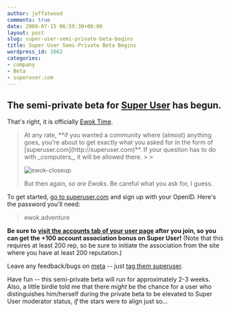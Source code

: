 ```yaml
---
author: jeffatwood
comments: true
date: 2009-07-15 06:59:30+00:00
layout: post
slug: super-user-semi-private-beta-begins
title: Super User Semi-Private Beta Begins
wordpress_id: 1662
categories:
- company
- Beta
- superuser.com
---
```





## The semi-private beta for [Super User](http://superuser.com) has begun.





That's right, it is officially [Ewok Time](http://blog.stackoverflow.com/2009/05/the-stack-overflow-trilogy/).





<blockquote>
At any rate, **if you wanted a community where (almost) anything goes, you're about to get exactly what you asked for in the form of [superuser.com](http://superuser.com)**. If your question has to do with _computers_, it will be allowed there.
> 
> 

> 
> 
![ewok-closeup](/blog/images/2009-07-15-super-user-semi-private-beta-begins/ewok-closeup.jpg)
> 
> 

> 
> 
But then again, _so are Ewoks_. Be careful what you ask for, I guess.
> 
> 
</blockquote>





To get started, [go to superuser.com](http://superuser.com) and sign up with your OpenID. Here's the password you'll need:





<blockquote>
ewok.adventure
</blockquote>





**Be sure to [visit the accounts tab of your user page](http://blog.stackoverflow.com/2009/07/cross-site-account-associations/) after you join, so you can get the +100 account association bonus on Super User!** (Note that this requires at least 200 rep, so be sure to initiate the association from the site where you have at least 200 reputation.)



Leave any feedback/bugs on [meta](http://meta.stackoverflow.com/) -- just [tag them superuser](http://meta.stackoverflow.com/questions/tagged/superuser).



Have fun -- this semi-private beta will run for approximately 2-3 weeks. Also, a little birdie told me that there _might_ be the chance for a user who distinguishes him/herself during the private beta to be elevated to Super User moderator status, _if_ the stars were to align just so...

